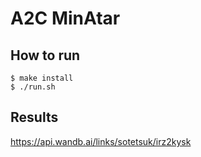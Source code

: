 # A2C MinAtar

## How to run

```
$ make install
$ ./run.sh
```

## Results

https://api.wandb.ai/links/sotetsuk/irz2kysk
